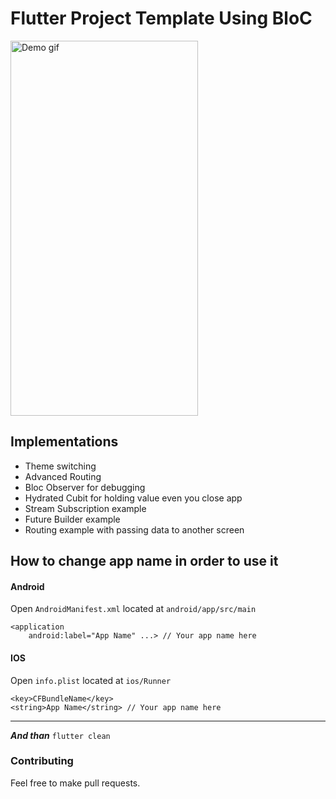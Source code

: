 # Flutter Project Template Using BloC
<img src="assets/app_demo.gif" alt="Demo gif" width=300 height=600/>  

## Implementations
* Theme switching
* Advanced Routing
* Bloc Observer for debugging
* Hydrated Cubit for holding value even you close app
* Stream Subscription example
* Future Builder example
* Routing example with passing data to another screen

## How to change app name in order to use it

#### Android
Open ```AndroidManifest.xml``` located at ```android/app/src/main```
```
<application
    android:label="App Name" ...> // Your app name here
```

#### IOS
Open ```info.plist``` located at ```ios/Runner```
```
<key>CFBundleName</key>
<string>App Name</string> // Your app name here
```
<hr>  

***And than***  ```flutter clean```

### Contributing
Feel free to make pull requests.